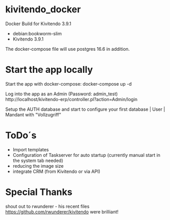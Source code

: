 kivitendo_docker
================

Docker Build for Kivitendo 3.9.1 
 - debian:bookworm-slim
 - Kivitendo 3.9.1

The docker-compose file will use postgres 16.6 in addition. 

# Start the app locally

Start the app with docker-compose:
docker-compose up -d

Log into the app as an Admin (Password: admin_test)
http://localhost/kivitendo-erp/controller.pl?action=Admin/login

Setup the AUTH database and start to configure your first 
database | User | Mandant with "Vollzugriff"


# ToDo´s
- Import templates
- Configuration of Taskserver for auto startup  (currently manual start in the system tab needed)
- reducing the image size
- integrate CRM (from Kivitendo or via API)

# Special Thanks
shout out to rwunderer - his recent files https://github.com/rwunderer/kivitendo were brilliant!
